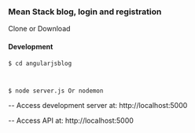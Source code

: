  <h3> Mean Stack blog, login and registration</h3>

Clone or Download

<h4>Development</h4>

<code>$ cd angularjsblog<br/>
  
$ node server.js Or nodemon</code>

-- Access development server at: http://localhost:5000

-- Access API at: http://localhost:5000
